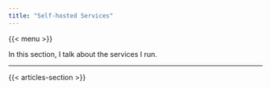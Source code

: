 ```yaml
---
title: "Self-hosted Services"
---
```


{{< menu >}}

In this section, I talk about the services I run.

---

{{< articles-section >}}
